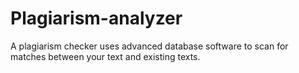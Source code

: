 # Plagiarism-analyzer
A plagiarism checker uses advanced database software to scan for matches between your text and existing texts. 
